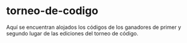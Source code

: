 # torneo-de-codigo
Aquí se encuentran alojados los códigos de los ganadores de primer y segundo lugar de las ediciones del torneo de código.
